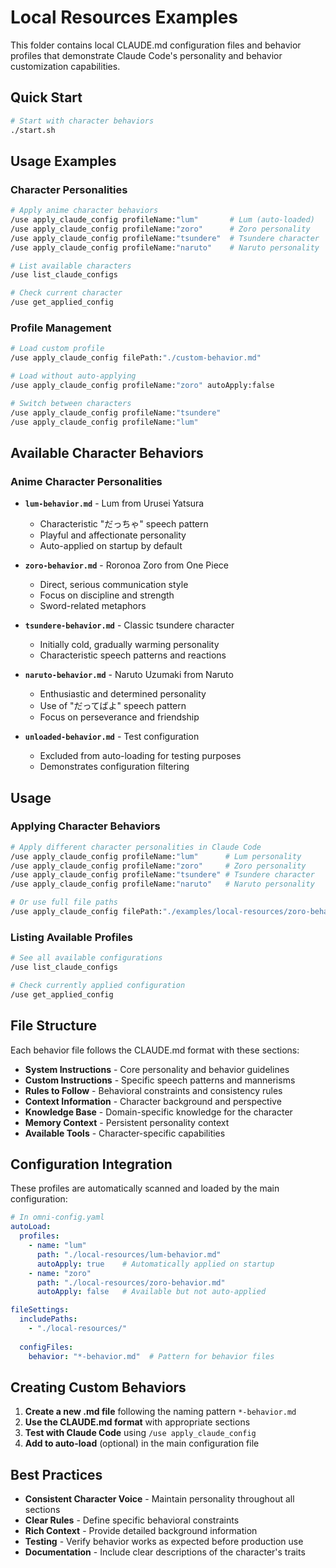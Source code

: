 # Local Resources Examples

This folder contains local CLAUDE.md configuration files and behavior profiles that demonstrate Claude Code's personality and behavior customization capabilities.

## Quick Start

```bash
# Start with character behaviors
./start.sh
```

## Usage Examples

### Character Personalities
```bash
# Apply anime character behaviors
/use apply_claude_config profileName:"lum"       # Lum (auto-loaded)
/use apply_claude_config profileName:"zoro"      # Zoro personality
/use apply_claude_config profileName:"tsundere"  # Tsundere character
/use apply_claude_config profileName:"naruto"    # Naruto personality

# List available characters
/use list_claude_configs

# Check current character
/use get_applied_config
```

### Profile Management
```bash
# Load custom profile
/use apply_claude_config filePath:"./custom-behavior.md"

# Load without auto-applying
/use apply_claude_config profileName:"zoro" autoApply:false

# Switch between characters
/use apply_claude_config profileName:"tsundere"
/use apply_claude_config profileName:"lum"
```

## Available Character Behaviors

### Anime Character Personalities

- **`lum-behavior.md`** - Lum from Urusei Yatsura
  - Characteristic "だっちゃ" speech pattern
  - Playful and affectionate personality
  - Auto-applied on startup by default

- **`zoro-behavior.md`** - Roronoa Zoro from One Piece  
  - Direct, serious communication style
  - Focus on discipline and strength
  - Sword-related metaphors

- **`tsundere-behavior.md`** - Classic tsundere character
  - Initially cold, gradually warming personality
  - Characteristic speech patterns and reactions

- **`naruto-behavior.md`** - Naruto Uzumaki from Naruto
  - Enthusiastic and determined personality
  - Use of "だってばよ" speech pattern
  - Focus on perseverance and friendship

- **`unloaded-behavior.md`** - Test configuration
  - Excluded from auto-loading for testing purposes
  - Demonstrates configuration filtering

## Usage

### Applying Character Behaviors

```bash
# Apply different character personalities in Claude Code
/use apply_claude_config profileName:"lum"      # Lum personality
/use apply_claude_config profileName:"zoro"     # Zoro personality  
/use apply_claude_config profileName:"tsundere" # Tsundere character
/use apply_claude_config profileName:"naruto"   # Naruto personality

# Or use full file paths
/use apply_claude_config filePath:"./examples/local-resources/zoro-behavior.md"
```

### Listing Available Profiles

```bash
# See all available configurations
/use list_claude_configs

# Check currently applied configuration
/use get_applied_config
```

## File Structure

Each behavior file follows the CLAUDE.md format with these sections:

- **System Instructions** - Core personality and behavior guidelines
- **Custom Instructions** - Specific speech patterns and mannerisms  
- **Rules to Follow** - Behavioral constraints and consistency rules
- **Context Information** - Character background and perspective
- **Knowledge Base** - Domain-specific knowledge for the character
- **Memory Context** - Persistent personality context
- **Available Tools** - Character-specific capabilities

## Configuration Integration

These profiles are automatically scanned and loaded by the main configuration:

```yaml
# In omni-config.yaml
autoLoad:
  profiles:
    - name: "lum"
      path: "./local-resources/lum-behavior.md"
      autoApply: true    # Automatically applied on startup
    - name: "zoro" 
      path: "./local-resources/zoro-behavior.md"
      autoApply: false   # Available but not auto-applied

fileSettings:
  includePaths:
    - "./local-resources/"
  
  configFiles:
    behavior: "*-behavior.md"  # Pattern for behavior files
```

## Creating Custom Behaviors

1. **Create a new .md file** following the naming pattern `*-behavior.md`
2. **Use the CLAUDE.md format** with appropriate sections
3. **Test with Claude Code** using `/use apply_claude_config`
4. **Add to auto-load** (optional) in the main configuration file

## Best Practices

- **Consistent Character Voice** - Maintain personality throughout all sections
- **Clear Rules** - Define specific behavioral constraints  
- **Rich Context** - Provide detailed background information
- **Testing** - Verify behavior works as expected before production use
- **Documentation** - Include clear descriptions of the character's traits